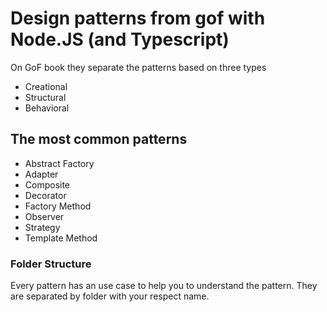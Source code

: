 # Design patterns from gof with Node.JS (and Typescript)
On GoF book they separate the patterns based on three types
* Creational
* Structural
* Behavioral
## The most common patterns
* Abstract Factory
* Adapter
* Composite
* Decorator
* Factory Method
* Observer
* Strategy
* Template Method

### Folder Structure
Every pattern has an use case to help you to understand the pattern.
They are separated by folder with your respect name.